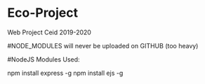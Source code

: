 # Eco-Project
Web Project Ceid 2019-2020

#NODE_MODULES will never be uploaded on GITHUB (too heavy)



#NodeJS Modules Used:

npm install express -g
npm install ejs -g
